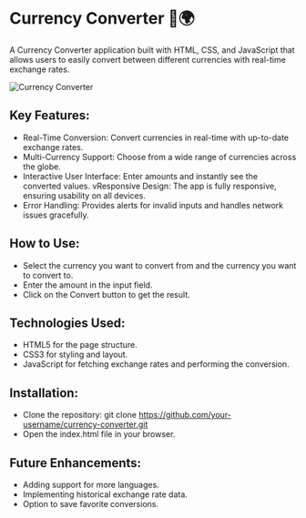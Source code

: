 # Currency Converter 💱🌍
A Currency Converter application built with HTML, CSS, and JavaScript that allows users to easily convert between different currencies with real-time exchange rates.

![Currency Converter](images/convertor)


## Key Features:
* Real-Time Conversion: Convert currencies in real-time with up-to-date exchange rates.
* Multi-Currency Support: Choose from a wide range of currencies across the globe.
* Interactive User Interface: Enter amounts and instantly see the converted values.
vResponsive Design: The app is fully responsive, ensuring usability on all devices.
* Error Handling: Provides alerts for invalid inputs and handles network issues gracefully.

## How to Use:
* Select the currency you want to convert from and the currency you want to convert to.
* Enter the amount in the input field.
* Click on the Convert button to get the result.

## Technologies Used:
* HTML5 for the page structure.
* CSS3 for styling and layout.
* JavaScript for fetching exchange rates and performing the conversion.
## Installation:
* Clone the repository:
git clone https://github.com/your-username/currency-converter.git
* Open the index.html file in your browser.
## Future Enhancements:
* Adding support for more languages.
* Implementing historical exchange rate data.
* Option to save favorite conversions.
